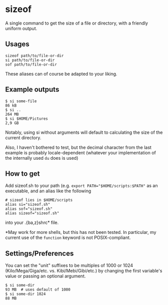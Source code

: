 # sizeof
A single command to get the size of a file or directory, with a friendly uniform output.


## Usages

```
sizeof path/to/file-or-dir
si path/to/file-or-dir
sof path/to/file-or-dir
```

These aliases can of course be adapted to your liking.

## Example outputs

```
$ si some-file
86 kB
$ si ..
264 MB
$ si $HOME/Pictures
2,9 GB
```

Notably, using si without arguments will default to calculating the size of the current directory.

Also, I haven't bothered to test, but the decimal character from the last example is probably locale-dependent (whatever your implementation of the internally used `du` does is used)

## How to get
Add sizeof.sh to your path (e.g. `export PATH="$HOME/scripts:$PATH"` as an executable, and an alias like the following

```
# sizeof lies in $HOME/scripts
alias si="sizeof.sh"
alias sof="sizeof.sh"
alias sizeof="sizeof.sh"
```

into your .\{ba,z\}shrc* file.

\*May work for more shells, but this has not been tested. 
In particular, my current use of the `function` keyword is not POSIX-compliant.

## Settings/Preferences

You can set the "unit" suffixes to be multiples of 1000 or 1024 (Kilo/Mega/Giga/etc. vs. Kibi/Mebi/Gibi/etc.) by changing the first variable's value or passing an optional argument.
```
$ si some-dir
93 MB  # uses default of 1000
$ si some-dir 1024
88 MB
```
